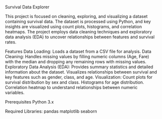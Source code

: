 Survival Data Explorer


This project is focused on cleaning, exploring, and visualizing a dataset containing survival data. The dataset is processed using Python, and key insights are visualized using count plots, histograms, and correlation heatmaps. The project employs data cleaning techniques and exploratory data analysis (EDA) to uncover relationships between features and survival rates.

Features
Data Loading: Loads a dataset from a CSV file for analysis.
Data Cleaning: Handles missing values by filling numeric columns (Age, Fare) with the median and dropping any remaining rows with missing values.
Exploratory Data Analysis (EDA):
Provides summary statistics and detailed information about the dataset.
Visualizes relationships between survival and key features such as gender, class, and age.
Visualization:
Count plots for survival distribution by sex and class.
Histograms for age distribution.
Correlation heatmap to understand relationships between numeric variables.


Prerequisites
Python 3.x

Required Libraries:
pandas
matplotlib
seaborn
